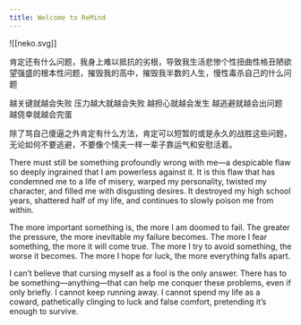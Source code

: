 ```yaml
---
title: Welcome to ReMind
---
```

![[neko.svg]]

肯定还有什么问题，我身上难以抵抗的劣根，导致我生活悲惨个性扭曲性格丑陋欲望强盛的根本性问题，摧毁我的高中，摧毁我半数的人生，慢性毒杀自己的什么问题

越关键就越会失败
压力越大就越会失败
越担心就越会发生
越逃避就越会出问题
越侥幸就越会完蛋

除了骂自己傻逼之外肯定有什么方法，肯定可以短暂的或是永久的战胜这些问题，无论如何不要逃避，不要像个懦夫一样一辈子靠运气和安慰活着。

There must still be something profoundly wrong with me—a despicable flaw so deeply ingrained that I am powerless against it. It is this flaw that has condemned me to a life of misery, warped my personality, twisted my character, and filled me with disgusting desires. It destroyed my high school years, shattered half of my life, and continues to slowly poison me from within.

The more important something is, the more I am doomed to fail.
The greater the pressure, the more inevitable my failure becomes.
The more I fear something, the more it will come true.
The more I try to avoid something, the worse it becomes.
The more I hope for luck, the more everything falls apart.

I can’t believe that cursing myself as a fool is the only answer. There has to be something—anything—that can help me conquer these problems, even if only briefly. I cannot keep running away. I cannot spend my life as a coward, pathetically clinging to luck and false comfort, pretending it’s enough to survive.